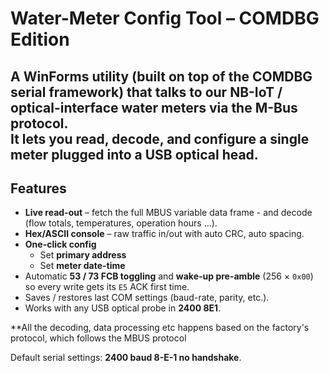 # Water-Meter Config Tool – COMDBG Edition

A WinForms utility (built on top of the **COMDBG** serial framework) that
talks to our NB-IoT / optical-interface water meters via the **M-Bus**
protocol.  
It lets you **read, decode, and configure** a single meter plugged into a
USB optical head.
---

## Features

* **Live read-out** – fetch the full MBUS variable data frame - and decode\
  (flow totals, temperatures, operation hours …).
* **Hex/ASCII console** – raw traffic in/out with auto CRC, auto spacing.
* **One-click config**
  * Set **primary address**
  * Set **meter date-time**
* Automatic **53 / 73 FCB toggling** and **wake-up pre-amble** (256 × `0x00`)
  so every write gets its `E5` ACK first time.
* Saves / restores last COM settings (baud-rate, parity, etc.).
* Works with any USB optical probe in **2400 8E1**.

**All the decoding, data processing etc happens based on the factory's protocol, which follows the MBUS protocol


Default serial settings: **2400 baud  8-E-1  no handshake**.
